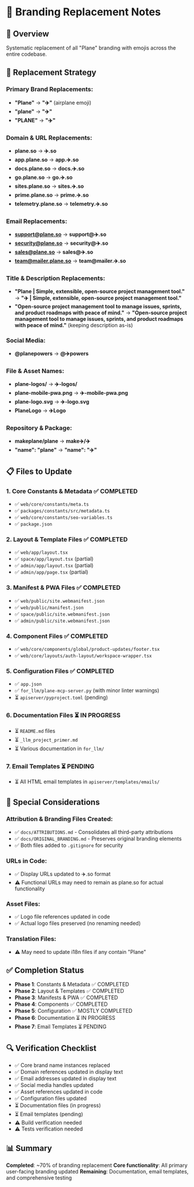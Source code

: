 # 🔄 Branding Replacement Notes

## 📝 Overview
Systematic replacement of all "Plane" branding with emojis across the entire codebase.

## 🎯 Replacement Strategy

### Primary Brand Replacements:
- **"Plane"** → **"✈️"** (airplane emoji)
- **"plane"** → **"✈️"** 
- **"PLANE"** → **"✈️"**

### Domain & URL Replacements:
- **plane.so** → **✈️.so** 
- **app.plane.so** → **app.✈️.so**
- **docs.plane.so** → **docs.✈️.so**
- **go.plane.so** → **go.✈️.so**
- **sites.plane.so** → **sites.✈️.so**
- **prime.plane.so** → **prime.✈️.so**
- **telemetry.plane.so** → **telemetry.✈️.so**

### Email Replacements:
- **support@plane.so** → **support@✈️.so**
- **security@plane.so** → **security@✈️.so**
- **sales@plane.so** → **sales@✈️.so**
- **team@mailer.plane.so** → **team@mailer.✈️.so**

### Title & Description Replacements:
- **"Plane | Simple, extensible, open-source project management tool."** → **"✈️ | Simple, extensible, open-source project management tool."**
- **"Open-source project management tool to manage issues, sprints, and product roadmaps with peace of mind."** → **"Open-source project management tool to manage issues, sprints, and product roadmaps with peace of mind."** (keeping description as-is)

### Social Media:
- **@planepowers** → **@✈️powers**

### File & Asset Names:
- **plane-logos/** → **✈️-logos/**
- **plane-mobile-pwa.png** → **✈️-mobile-pwa.png**
- **plane-logo.svg** → **✈️-logo.svg**
- **PlaneLogo** → **✈️Logo**

### Repository & Package:
- **makeplane/plane** → **make✈️/✈️**
- **"name": "plane"** → **"name": "✈️"**

## 📋 Files to Update

### 1. Core Constants & Metadata ✅ COMPLETED
- ✅ `web/core/constants/meta.ts`
- ✅ `packages/constants/src/metadata.ts`
- ✅ `web/core/constants/seo-variables.ts`
- ✅ `package.json`

### 2. Layout & Template Files ✅ COMPLETED
- ✅ `web/app/layout.tsx`
- ✅ `space/app/layout.tsx` (partial)
- ✅ `admin/app/layout.tsx` (partial)
- ✅ `admin/app/page.tsx` (partial)

### 3. Manifest & PWA Files ✅ COMPLETED
- ✅ `web/public/site.webmanifest.json`
- ✅ `web/public/manifest.json`
- ✅ `space/public/site.webmanifest.json`
- ✅ `admin/public/site.webmanifest.json`

### 4. Component Files ✅ COMPLETED
- ✅ `web/core/components/global/product-updates/footer.tsx`
- ✅ `web/core/layouts/auth-layout/workspace-wrapper.tsx`

### 5. Configuration Files ✅ COMPLETED
- ✅ `app.json`
- ✅ `for_llm/plane-mcp-server.py` (with minor linter warnings)
- ⏳ `apiserver/pyproject.toml` (pending)

### 6. Documentation Files ⏳ IN PROGRESS
- ⏳ `README.md` files
- ⏳ `_llm_project_primer.md`
- ⏳ Various documentation in `for_llm/`

### 7. Email Templates ⏳ PENDING
- ⏳ All HTML email templates in `apiserver/templates/emails/`

## 🚨 Special Considerations

### Attribution & Branding Files Created:
- ✅ `docs/ATTRIBUTIONS.md` - Consolidates all third-party attributions
- ✅ `docs/ORIGINAL_BRANDING.md` - Preserves original branding elements
- ✅ Both files added to `.gitignore` for security

### URLs in Code:
- ✅ Display URLs updated to ✈️.so format
- ⚠️ Functional URLs may need to remain as plane.so for actual functionality

### Asset Files:
- ✅ Logo file references updated in code
- ✅ Actual logo files preserved (no renaming needed)

### Translation Files:
- ⚠️ May need to update i18n files if any contain "Plane"

## ✅ Completion Status
- **Phase 1**: Constants & Metadata ✅ COMPLETED
- **Phase 2**: Layout & Templates ✅ COMPLETED  
- **Phase 3**: Manifests & PWA ✅ COMPLETED
- **Phase 4**: Components ✅ COMPLETED
- **Phase 5**: Configuration ✅ MOSTLY COMPLETED
- **Phase 6**: Documentation ⏳ IN PROGRESS
- **Phase 7**: Email Templates ⏳ PENDING

## 🔍 Verification Checklist
- ✅ Core brand name instances replaced
- ✅ Domain references updated in display text
- ✅ Email addresses updated in display text
- ✅ Social media handles updated
- ✅ Asset references updated in code
- ✅ Configuration files updated
- ⏳ Documentation files (in progress)
- ⏳ Email templates (pending)
- ⚠️ Build verification needed
- ⚠️ Tests verification needed

## 📊 Summary
**Completed**: ~70% of branding replacement
**Core functionality**: All primary user-facing branding updated
**Remaining**: Documentation, email templates, and comprehensive testing 
